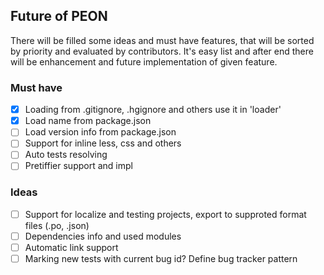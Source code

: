 ## Future of PEON

There will be filled some ideas and must have features, that will be sorted by priority and evaluated by contributors. It's easy list and 
after end there will be enhancement and future implementation of given feature.

### Must have

 - [x] Loading from .gitignore, .hgignore and others use it in 'loader'
 - [x] Load name from package.json
 - [ ] Load version info from package.json
 - [ ] Support for inline less, css and others
 - [ ] Auto tests resolving
 - [ ] Pretiffier support and impl

### Ideas

 - [ ] Support for localize and testing projects, export to supproted format files (.po, .json)
 - [ ] Dependencies info and used modules
 - [ ] Automatic link support 
 - [ ] Marking new tests with current bug id? Define bug tracker pattern
